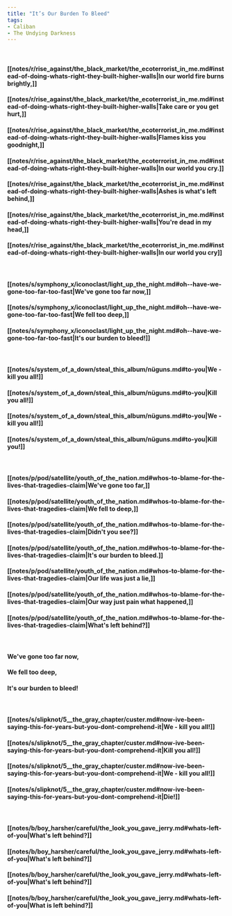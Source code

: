 ```yaml
---
title: "It’s Our Burden To Bleed"
tags:
- Caliban
- The Undying Darkness
---
```

&nbsp;
#### [[notes/r/rise_against/the_black_market/the_ecoterrorist_in_me.md#instead-of-doing-whats-right-they-built-higher-walls|In our world fire burns brightly,]]
#### [[notes/r/rise_against/the_black_market/the_ecoterrorist_in_me.md#instead-of-doing-whats-right-they-built-higher-walls|Take care or you get hurt,]]
#### [[notes/r/rise_against/the_black_market/the_ecoterrorist_in_me.md#instead-of-doing-whats-right-they-built-higher-walls|Flames kiss you goodnight,]]
#### [[notes/r/rise_against/the_black_market/the_ecoterrorist_in_me.md#instead-of-doing-whats-right-they-built-higher-walls|In our world you cry.]]
#### [[notes/r/rise_against/the_black_market/the_ecoterrorist_in_me.md#instead-of-doing-whats-right-they-built-higher-walls|Ashes is what's left behind,]]
#### [[notes/r/rise_against/the_black_market/the_ecoterrorist_in_me.md#instead-of-doing-whats-right-they-built-higher-walls|You're dead in my head,]]
#### [[notes/r/rise_against/the_black_market/the_ecoterrorist_in_me.md#instead-of-doing-whats-right-they-built-higher-walls|In our world you cry]]
&nbsp;
#### [[notes/s/symphony_x/iconoclast/light_up_the_night.md#oh--have-we-gone-too-far-too-fast|We've gone too far now,]]
#### [[notes/s/symphony_x/iconoclast/light_up_the_night.md#oh--have-we-gone-too-far-too-fast|We fell too deep,]]
#### [[notes/s/symphony_x/iconoclast/light_up_the_night.md#oh--have-we-gone-too-far-too-fast|It's our burden to bleed!]]
&nbsp;
#### [[notes/s/system_of_a_down/steal_this_album/nüguns.md#to-you|We - kill you all!]]
#### [[notes/s/system_of_a_down/steal_this_album/nüguns.md#to-you|Kill you all!]]
#### [[notes/s/system_of_a_down/steal_this_album/nüguns.md#to-you|We - kill you all!]]
#### [[notes/s/system_of_a_down/steal_this_album/nüguns.md#to-you|Kill you!]]
&nbsp;
#### [[notes/p/pod/satellite/youth_of_the_nation.md#whos-to-blame-for-the-lives-that-tragedies-claim|We've gone too far,]]
#### [[notes/p/pod/satellite/youth_of_the_nation.md#whos-to-blame-for-the-lives-that-tragedies-claim|We fell to deep,]]
#### [[notes/p/pod/satellite/youth_of_the_nation.md#whos-to-blame-for-the-lives-that-tragedies-claim|Didn't you see?]]
#### [[notes/p/pod/satellite/youth_of_the_nation.md#whos-to-blame-for-the-lives-that-tragedies-claim|It's our burden to bleed.]]
#### [[notes/p/pod/satellite/youth_of_the_nation.md#whos-to-blame-for-the-lives-that-tragedies-claim|Our life was just a lie,]]
#### [[notes/p/pod/satellite/youth_of_the_nation.md#whos-to-blame-for-the-lives-that-tragedies-claim|Our way just pain what happened,]]
#### [[notes/p/pod/satellite/youth_of_the_nation.md#whos-to-blame-for-the-lives-that-tragedies-claim|What's left behind?]]
&nbsp;
#### We've gone too far now,
#### We fell too deep,
#### It's our burden to bleed!
&nbsp;
#### [[notes/s/slipknot/5__the_gray_chapter/custer.md#now-ive-been-saying-this-for-years-but-you-dont-comprehend-it|We - kill you all!]]
#### [[notes/s/slipknot/5__the_gray_chapter/custer.md#now-ive-been-saying-this-for-years-but-you-dont-comprehend-it|Kill you all!]]
#### [[notes/s/slipknot/5__the_gray_chapter/custer.md#now-ive-been-saying-this-for-years-but-you-dont-comprehend-it|We - kill you all!]]
#### [[notes/s/slipknot/5__the_gray_chapter/custer.md#now-ive-been-saying-this-for-years-but-you-dont-comprehend-it|Die!]]
&nbsp;
#### [[notes/b/boy_harsher/careful/the_look_you_gave_jerry.md#whats-left-of-you|What's left behind?]]
#### [[notes/b/boy_harsher/careful/the_look_you_gave_jerry.md#whats-left-of-you|What's left behind?]]
#### [[notes/b/boy_harsher/careful/the_look_you_gave_jerry.md#whats-left-of-you|What's left behind?]]
#### [[notes/b/boy_harsher/careful/the_look_you_gave_jerry.md#whats-left-of-you|What is left  behind?]]
